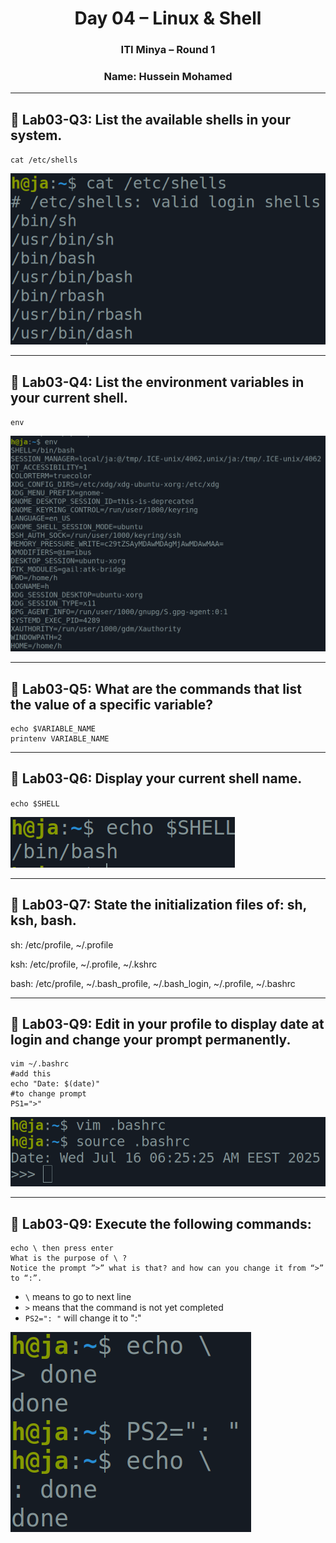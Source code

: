 <h1 align="center">Day 04 – Linux & Shell</h1>
<h3 align="center">ITI Minya – Round 1</h3>
<h3 align="center">Name: Hussein Mohamed</h3>

---

## 🔸 Lab03-Q3: List the available shells in your system.

`cat /etc/shells`

![shells](imgs/001.png)

---

## 🔸 Lab03-Q4: List the environment variables in your current shell.

`env`

![env](imgs/002.png)

---

## 🔸 Lab03-Q5: What are the commands that list the value of a specific variable?

```
echo $VARIABLE_NAME
printenv VARIABLE_NAME
```

---

## 🔸 Lab03-Q6: Display your current shell name.

`echo $SHELL`

![shellname](imgs/003.png)


---

## 🔸 Lab03-Q7: State the initialization files of: sh, ksh, bash.

sh:
/etc/profile, ~/.profile

ksh:
/etc/profile, ~/.profile, ~/.kshrc

bash:
/etc/profile, ~/.bash_profile, ~/.bash_login, ~/.profile, ~/.bashrc

---


## 🔸 Lab03-Q9: Edit in your profile to display date at login and change your prompt permanently.

```
vim ~/.bashrc
#add this
echo "Date: $(date)"
#to change prompt
PS1=">"
```

![bashrc](imgs/004.png)


---

## 🔸 Lab03-Q9: Execute the following commands:
```
echo \ then press enter
What is the purpose of \ ?
Notice the prompt ”>” what is that? and how can you change it from “>” to “:”.
```
- `\` means to go to next line
- `>` means that the command is not yet completed
- `PS2=": "` will change it to ":"

![PS2](imgs/005.png)
